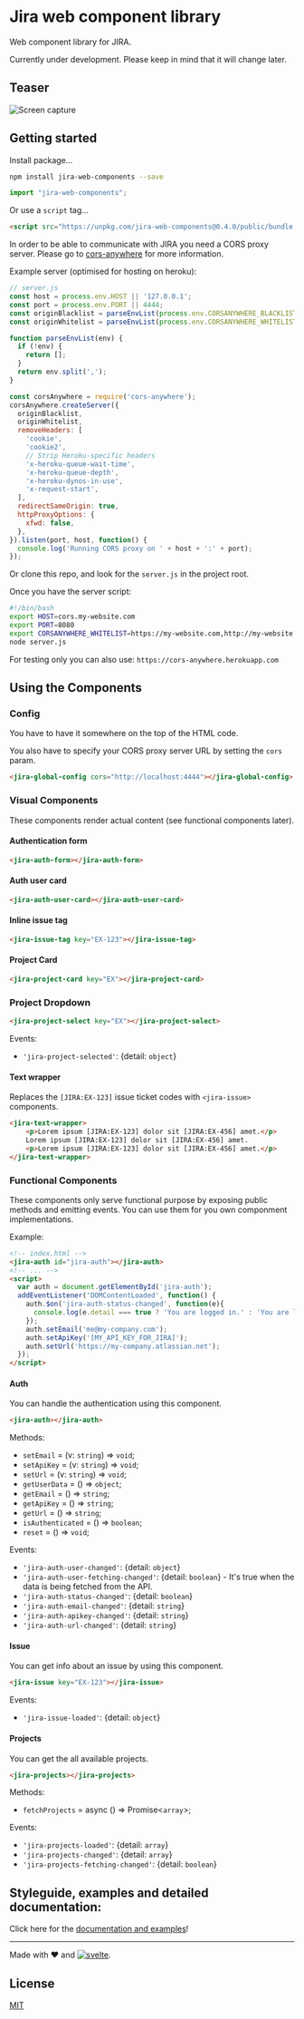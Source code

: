 # Jira web component library

Web component library for JIRA.

Currently under development. Please keep in mind that it will change later.

## Teaser
![Screen capture](https://raw.githubusercontent.com/zsotyooo/jira-web-components/master/public/screencapture.png)

## Getting started

Install package...

```bash
npm install jira-web-components --save
```

```js
import "jira-web-components";
```

Or use a `script` tag...

```html
<script src="https://unpkg.com/jira-web-components@0.4.0/public/bundle.js"></script>
```

In order to be able to communicate with JIRA you need a CORS proxy server.
Please go to [cors-anywhere](https://www.npmjs.com/package/cors-anywhere) for more information.

Example server (optimised for hosting on heroku):

```js
// server.js
const host = process.env.HOST || '127.0.0.1';
const port = process.env.PORT || 4444;
const originBlacklist = parseEnvList(process.env.CORSANYWHERE_BLACKLIST);
const originWhitelist = parseEnvList(process.env.CORSANYWHERE_WHITELIST);

function parseEnvList(env) {
  if (!env) {
    return [];
  }
  return env.split(',');
}

const corsAnywhere = require('cors-anywhere');
corsAnywhere.createServer({
  originBlacklist,
  originWhitelist,
  removeHeaders: [
    'cookie',
    'cookie2',
    // Strip Heroku-specific headers
    'x-heroku-queue-wait-time',
    'x-heroku-queue-depth',
    'x-heroku-dynos-in-use',
    'x-request-start',
  ],
  redirectSameOrigin: true,
  httpProxyOptions: {
    xfwd: false,
  },
}).listen(port, host, function() {
  console.log('Running CORS proxy on ' + host + ':' + port);
});
```

Or clone this repo, and look for the `server.js` in the project root.

Once you have the server script:

```bash
#!/bin/bash
export HOST=cors.my-website.com
export PORT=8080
export CORSANYWHERE_WHITELIST=https://my-website.com,http://my-website.com,http://test.my-website.com
node server.js
```

For testing only you can also use: `https://cors-anywhere.herokuapp.com`

## Using the Components

### Config

You have to have it somewhere on the top of the HTML code.

You also have to specify your CORS proxy server URL by setting the `cors` param.

```html
<jira-global-config cors="http://localhost:4444"></jira-global-config>
```

### Visual Components

These components render actual content (see functional components later).

#### Authentication form

```html
<jira-auth-form></jira-auth-form>
```

#### Auth user card

```html
<jira-auth-user-card></jira-auth-user-card>
```

#### Inline issue tag

```html
<jira-issue-tag key="EX-123"></jira-issue-tag>
```

#### Project Card

```html
<jira-project-card key="EX"></jira-project-card>
```

### Project Dropdown

```html
<jira-project-select key="EX"></jira-project-select>
```

Events:

* `'jira-project-selected'`: {detail: `object`}


#### Text wrapper

Replaces the `[JIRA:EX-123]` issue ticket codes with `<jira-issue>` components.
```html
<jira-text-wrapper>
    <p>Lorem ipsum [JIRA:EX-123] dolor sit [JIRA:EX-456] amet.</p>
    Lorem ipsum [JIRA:EX-123] dolor sit [JIRA:EX-456] amet.
    <p>Lorem ipsum [JIRA:EX-123] dolor sit [JIRA:EX-456] amet.</p>
</jira-text-wrapper>
```

### Functional Components

These components only serve functional purpose by exposing public methods and emitting events. You can use them for you own componment implementations.

Example:
```html
<!-- index.html -->
<jira-auth id="jira-auth"></jira-auth>
<!-- ... -->
<script>
  var auth = document.getElementById('jira-auth');
  addEventListener('DOMContentLoaded', function() {
    auth.$on('jira-auth-status-changed', function(e){
      console.log(e.detail === true ? 'You are logged in.' : 'You are logged out');
    });
    auth.setEmail('me@my-company.com');
    auth.setApiKey('[MY_API_KEY_FOR_JIRA]');
    auth.setUrl('https://my-company.atlassian.net');
  });
</script>
```

#### Auth

You can handle the authentication using this component.

```html
<jira-auth></jira-auth>
```

Methods:

* `setEmail` = (v: `string`) => `void`;
* `setApiKey` = (v: `string`) => `void`;
* `setUrl` = (v: `string`) => `void`;
* `getUserData` = () => `object`;
* `getEmail` = () => `string`;
* `getApiKey` = () => `string`;
* `getUrl` = () => `string`;
* `isAuthenticated` = () => `boolean`;
* `reset` = () => `void`;

Events:

* `'jira-auth-user-changed'`: {detail: `object`}
* `'jira-auth-user-fetching-changed'`: {detail: `boolean`} - It's true when the data is being fetched from the API.
* `'jira-auth-status-changed'`: {detail: `boolean`}
* `'jira-auth-email-changed'`: {detail: `string`}
* `'jira-auth-apikey-changed'`: {detail: `string`}
* `'jira-auth-url-changed'`: {detail: `string`}

#### Issue

You can get info about an issue by using this component.

```html
<jira-issue key="EX-123"></jira-issue>
```

Events:

* `'jira-issue-loaded'`: {detail: `object`}

#### Projects

You can get the all available projects.

```html
<jira-projects></jira-projects>
```

Methods:

* `fetchProjects` = async () => Promise<`array`>;

Events:

* `'jira-projects-loaded'`: {detail: `array`}
* `'jira-projects-changed'`: {detail: `array`}
* `'jira-projects-fetching-changed'`: {detail: `boolean`}

## Styleguide, examples and detailed documentation:

Click here for the [documentation and examples](https://zsotyooo.github.io/jira-web-components/)!

---

Made with :heart: and [![svelte](https://raw.githubusercontent.com/zsotyooo/jira-web-components/master/public/favicon.png)](https://svelte.dev/).

## License

[MIT](https://opensource.org/licenses/MIT)
